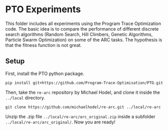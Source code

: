 # PTO Experiments
This folder includes all experiments using the Program Trace Optimization code. The basic idea is to compare the performance of different discrete search algorithms (Random Search, Hill Climbers, Genetic Algorithms, Particle Swarm Optimization) on some of the ARC tasks. The hypothesis is that the fitness function is not great.

## Setup
First, install the PTO python package.
```
pip install git+https://github.com/Program-Trace-Optimisation/PTO.git
```
Then, take the `re-arc` repository by Michael Hodel, and clone it inside the `../local` directory.
```
git clone https://github.com/michaelhodel/re-arc.git ../local/re-arc
```
Unzip the .zip file `../local/re-arc/arc_original.zip` inside a subfolder `../local/re-arc/arc_original/`. Now you are ready!